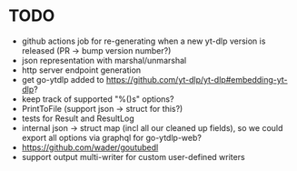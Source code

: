 # TODO

- github actions job for re-generating when a new yt-dlp version is released (PR -> bump version number?)
- json representation with marshal/unmarshal
- http server endpoint generation
- get go-ytdlp added to <https://github.com/yt-dlp/yt-dlp#embedding-yt-dlp>?
- keep track of supported "%(<format>)s" options?
- PrintToFile (support json -> struct for this?)
- tests for Result and ResultLog
- internal json -> struct map (incl all our cleaned up fields), so we could export all options via graphql for go-ytdlp-web?
- <https://github.com/wader/goutubedl>
- support output multi-writer for custom user-defined writers

